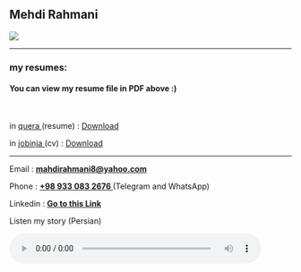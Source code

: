 ## Mehdi Rahmani
<img src="https://avatars.githubusercontent.com/u/64958072?v=4">
<hr>
<h3>my resumes:</h3>

<h4> You can view my resume file in PDF above :) </h4>

<br>
<p> in <a href="https://quera.ir/"> quera </a> (resume) :
  <a href="https://raw.githubusercontent.com/MahdiRahmani80/My_Resume/e8f9269c466f49b794ce667bb179bd951a2a5280/Madhi%20Rahmani_1400-3-6.pdf" > Download </a> 
</p>
<p> in <a href="https://jobinja.ir/"> jobinja </a> (cv) :
  <a href="https://raw.githubusercontent.com/MahdiRahmani80/My_Resume/e8f9269c466f49b794ce667bb179bd951a2a5280/Jobinja-KF-6299347(1).pdf" > Download </a> 
</p>

<hr>
<p> Email : <a href="mailto:mahdirahmani8@yahoo.com"><b>mahdirahmani8@yahoo.com</b></a> </p>
<p> Phone : <a href="#"><b> +98 933 083 2676 </b></a> (Telegram and WhatsApp) </p>
<p> Linkedin : <a href="https://www.linkedin.com/in/mehdi-rahmani-180218202/"><b> Go to this Link </b></a><p>

<p>Listen my story (Persian) </p>

<audio controls style="width:450px;" >
  <source src="https://github.com/MahdiRahmani80/My_Resume/raw/main/MyStory.mp3" type="audio/mp3">
</audio>
